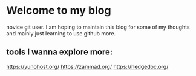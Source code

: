 # Welcome to my blog

novice git user. I am hoping to maintain this blog for some of my thoughts and mainly just learning to use github more.

## tools I wanna explore more: 
https://yunohost.org/
https://zammad.org/
https://hedgedoc.org/
